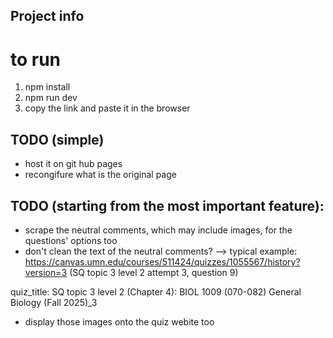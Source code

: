 ## Project info

# to run
1) npm install
2) npm run dev
3) copy the link and paste it in the browser

## TODO (simple)
- host it on git hub pages
- recongifure what is the original page

## TODO (starting from the most important feature):
- scrape the neutral comments, which may include images, for the questions' options too
- don't clean the text of the neutral comments?
--> typical example: https://canvas.umn.edu/courses/511424/quizzes/1055567/history?version=3 (SQ topic 3 level 2 attempt 3, question 9)

quiz_title: 
SQ topic 3 level 2 (Chapter 4): BIOL 1009 (070-082) General Biology (Fall 2025)_3

- display those images onto the quiz webite too